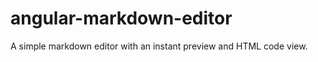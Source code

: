 angular-markdown-editor
=======================

A simple markdown editor with an instant preview and HTML code view.
